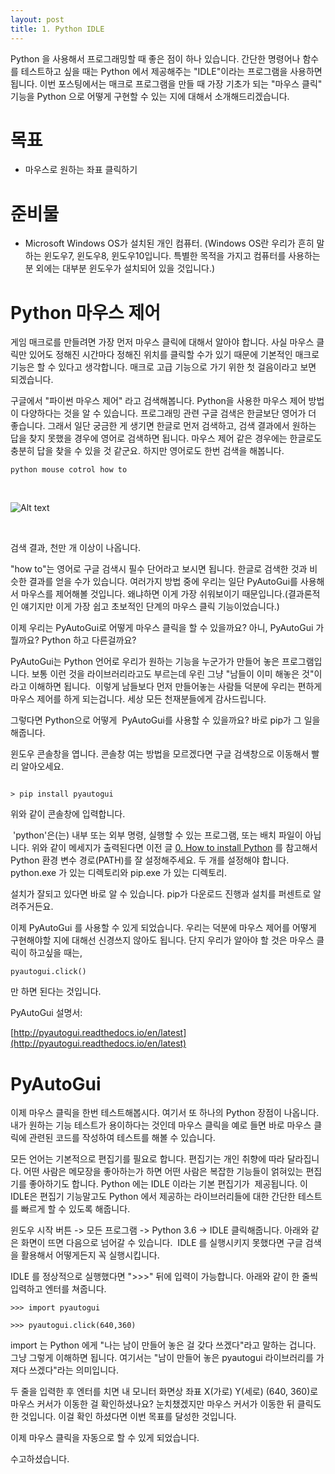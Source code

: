 ```yaml
---
layout: post
title: 1. Python IDLE
---
```


Python 을 사용해서 프로그래밍할 때 좋은 점이 하나 있습니다. 간단한 명령어나 함수를 테스트하고 싶을 때는 Python 에서 제공해주는 "IDLE"이라는 프로그램을 사용하면 됩니다. 이번 포스팅에서는 매크로 프로그램을 만들 때 가장 기초가 되는 "마우스 클릭" 기능을 Python 으로 어떻게 구현할 수 있는 지에 대해서 소개해드리겠습니다.

목표
=

* 마우스로 원하는 좌표 클릭하기

준비물
=

* Microsoft Windows OS가 설치된 개인 컴퓨터. (Windows OS란 우리가 흔히 말하는 윈도우7, 윈도우8, 윈도우10입니다. 특별한 목적을 가지고 컴퓨터를 사용하는 분 외에는 대부분 윈도우가 설치되어 있을 것입니다.)

Python 마우스 제어
=

게임 매크로를 만들려면 가장 먼저 마우스 클릭에 대해서 알아야 합니다. 사실 마우스 클릭만 있어도 정해진 시간마다 정해진 위치를 클릭할 수가 있기 때문에 기본적인 매크로 기능은 할 수 있다고 생각합니다. 매크로 고급 기능으로 가기 위한 첫 걸음이라고 보면 되겠습니다.

구글에서 "파이썬 마우스 제어" 라고 검색해봅니다. Python을 사용한 마우스 제어 방법이 다양하다는 것을 알 수 있습니다. 프로그래밍 관련 구글 검색은 한글보단 영어가 더 좋습니다. 그래서 일단 궁금한 게 생기면 한글로 먼저 검색하고, 검색 결과에서 원하는 답을 찾지 못했을 경우에 영어로 검색하면 됩니다. 마우스 제어 같은 경우에는 한글로도 충분히 답을 찾을 수 있을 것 같군요. 하지만 영어로도 한번 검색을 해봅니다.

```
python mouse cotrol how to
```


<br />

![Alt text](/images/1/1_0.PNG)

<br />

검색 결과, 천만 개 이상이 나옵니다. 

"how to"는 영어로 구글 검색시 필수 단어라고 보시면 됩니다.  한글로 검색한 것과 비슷한 결과를 얻을 수가 있습니다. 여러가지 방법 중에 우리는 일단 PyAutoGui를 사용해서 마우스를 제어해볼 것입니다. 왜냐하면 이게 가장 쉬워보이기 때문입니다.(결과론적인 얘기지만 이게 가장 쉽고 초보적인 단계의 마우스 클릭 기능이었습니다.)

이제 우리는 PyAutoGui로 어떻게 마우스 클릭을 할 수 있을까요? 아니, PyAutoGui 가 뭘까요? Python 하고 다른걸까요?

PyAutoGui는 Python 언어로 우리가 원하는 기능을 누군가가 만들어 놓은 프로그램입니다. 보통 이런 것을 라이브러리라고도 부르는데 우린 그냥 "남들이 이미 해놓은 것"이라고 이해하면 됩니다.  이렇게 남들보다 먼저 만들어놓는 사람들 덕분에 우리는 편하게 마우스 제어를 하게 되는겁니다. 세상 모든 천재분들에게 감사드립니다.

그렇다면 Python으로 어떻게  PyAutoGui를 사용할 수 있을까요? 바로 pip가 그 일을 해줍니다.

윈도우 콘솔창을 엽니다. 콘솔창 여는 방법을 모르겠다면 구글 검색창으로 이동해서 빨리 알아오세요.


```

> pip install pyautogui

```

위와 같이 콘솔창에 입력합니다.

 'python'은(는) 내부 또는 외부 명령, 실행할 수 있는 프로그램, 또는 배치 파일이 아닙니다.
위와 같이 메세지가 출력된다면 이전 글 [0. How to install Python](https://dogfooter-master.github.io/How-to-install-Python/) 를 참고해서 Python 환경 변수 경로(PATH)를 잘 설정해주세요. 두 개를 설정해야 합니다. python.exe 가 있는 디렉토리와 pip.exe 가 있는 디렉토리.

설치가 잘되고 있다면 바로 알 수 있습니다. pip가 다운로드 진행과 설치를 퍼센트로 알려주거든요.

이제 PyAutoGui 를 사용할 수 있게 되었습니다. 우리는 덕분에 마우스 제어를 어떻게 구현해야할 지에 대해선 신경쓰지 않아도 됩니다. 단지 우리가 알아야 할 것은 마우스 클릭이 하고싶을 때는,

```
pyautogui.click()
```

만 하면 된다는 것입니다.

PyAutoGui 설명서:

[http://pyautogui.readthedocs.io/en/latest](http://pyautogui.readthedocs.io/en/latest)

PyAutoGui
=

이제 마우스 클릭을 한번 테스트해봅시다. 여기서 또 하나의 Python 장점이 나옵니다. 내가 원하는 기능 테스트가 용이하다는 것인데 마우스 클릭을 예로 들면 바로 마우스 클릭에 관련된 코드를 작성하여 테스트를 해볼 수 있습니다.

모든 언어는 기본적으로 편집기를 필요로 합니다. 편집기는 개인 취향에 따라 달라집니다. 어떤 사람은 메모장을 좋아하는가 하면 어떤 사람은 복잡한 기능들이 얽혀있는 편집기를 좋아하기도 합니다. Python 에는 IDLE 이라는 기본 편집기가  제공됩니다. 이 IDLE은 편집기 기능말고도 Python 에서 제공하는 라이브러리들에 대한 간단한 테스트를 빠르게 할 수 있도록 해줍니다.

윈도우 시작 버튼 -> 모든 프로그램 -> Python 3.6 -> IDLE 클릭해줍니다. 아래와 같은 화면이 뜨면 다음으로 넘어갈 수 있습니다.  IDLE 를 실행시키지 못했다면 구글 검색을 활용해서 어떻게든지 꼭 실행시킵니다.


IDLE 를 정상적으로 실행했다면 ">>>" 뒤에 입력이 가능합니다. 아래와 같이 한 줄씩 입력하고 엔터를 쳐줍니다.

```
>>> import pyautogui

>>> pyautogui.click(640,360)
```

import 는 Python 에게 "나는 남이 만들어 놓은 걸 갖다 쓰겠다"라고 말하는 겁니다. 그냥 그렇게 이해하면 됩니다. 여기서는 "남이 만들어 놓은 pyautogui 라이브러리를 가져다 쓰겠다"라는 의미입니다.

두 줄을 입력한 후 엔터를 치면 내 모니터 화면상 좌표 X(가로) Y(세로) (640, 360)로 마우스 커서가 이동한 걸 확인하셨나요? 눈치챘겠지만 마우스 커서가 이동한 뒤 클릭도 한 것입니다. 이걸 확인 하셨다면 이번 목표를 달성한 것입니다.

이제 마우스 클릭을 자동으로 할 수 있게 되었습니다.

수고하셨습니다.


